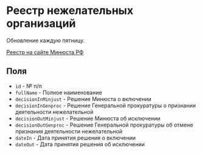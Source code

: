 # Реестр нежелательных организаций

Обновление каждую пятницу.

[Реестр на сайте Минюста РФ](https://minjust.gov.ru/ru/documents/7756/)

## Поля
- `id` - № п/п
- `fullName` - Полное наименование
- `decisionInMinjust` - Решение Минюста о включении
- `decisionInGenproc` - Решение Генеральной прокуратуры о признании деятельности нежелательной
- `decisionOutMinjust` - Решение Минюста об исключении
- `decisionOutGenproc` - Решение Генеральной прокуратуры об отмене признания деятельности нежелательной
- `dateIn` - Дата принятия решения о включении
- `dateOut` - Дата принятия решения об исключении
